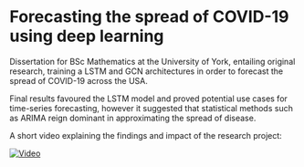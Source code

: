 # Forecasting the spread of COVID-19 using deep learning
Dissertation for BSc Mathematics at the University of York, entailing original research, training a LSTM and GCN architectures in order to forecast the spread of COVID-19 across the USA.

Final results favoured the LSTM model and proved potential use cases for time-series forecasting, however it suggested that statistical methods such as ARIMA reign dominant in approximating the spread of disease.

A short video explaining the findings and impact of the research project: 

[![Video](https://img.youtube.com/vi/GalC6bFxAVU/0.jpg)](https://www.youtube.com/watch?v=GalC6bFxAVU)

